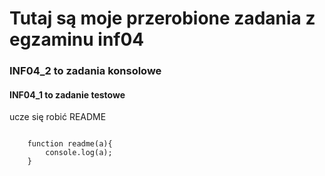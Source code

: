 # Tutaj są moje przerobione zadania z egzaminu inf04

### INF04_2 to zadania konsolowe

#### INF04_1 to zadanie testowe

ucze się robić README

```

    function readme(a){
        console.log(a);
    }

```
